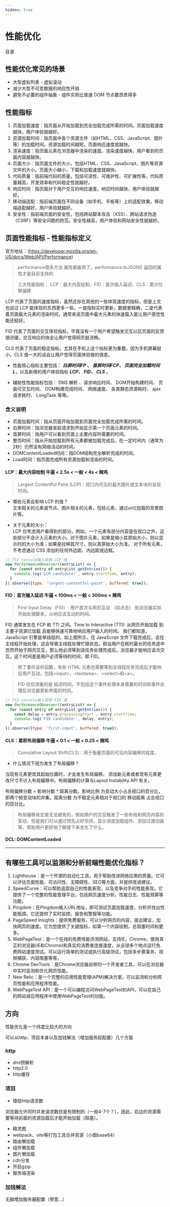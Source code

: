 ```yaml
---
hidden: true
---
```

# 性能优化

目录



## 性能优化常见的场景

* 大型虚拟列表 - 虚拟滚动
* 减少大型不可变数据的响应性开销
* 避免不必要的组件抽象 - 组件实例比普通 DOM 节点要昂贵得多



## 性能指标

1. 页面加载速度：指页面从开始加载到完全加载完成所需的时间。页面加载速度越快，用户体验就越好。
2. 资源加载时间：指页面中各个资源文件（如HTML、CSS、JavaScript、图片等）的加载时间。资源加载时间越短，页面响应速度就越快。
3. 渲染速度：指页面元素在浏览器中渲染的速度。渲染速度越快，用户看到的页面内容就越快。
4. 页面大小：指页面文件的大小，包括HTML、CSS、JavaScript、图片等资源文件的大小。页面大小越小，下载和加载速度就越快。
5. 代码质量：指前端代码的质量，包括可读性、可维护性、可扩展性等。代码质量越高，开发效率和代码稳定性就越好。
6. 响应时间：指页面对于用户交互的响应速度。响应时间越快，用户体验就越好。
7. 移动端适配：指前端页面在不同设备（如手机、平板等）上的适配效果。移动端适配越好，用户体验就越好。
8. 安全性：指前端页面的安全性，包括跨站脚本攻击（XSS）、跨站请求伪造（CSRF）等安全问题的防范。安全性越高，用户体验和网站安全性就越好。


## 页面性能指标 - 性能指标定义

官方地址：(https://developer.mozilla.org/en-US/docs/Web/API/Performance)

> performance很多方法 属性都废弃了，performance.toJSON() 返回的属性才是目前支持的

> 三大性能指标：  LCP：最大内容绘制、FID：首次输入延迟、CLS：累计位移偏移

LCP 代表了页面的速度指标，虽然还存在其他的一些体现速度的指标，但是上文也说过 LCP 能体现的东西更多一些。一是指标实时更新，数据更精确，二是代表着页面最大元素的渲染时间，通常来说页面中最大元素的快速载入能让用户感觉性能还挺好。

FID 代表了页面的交互体验指标，毕竟没有一个用户希望触发交互以后页面的反馈很迟缓，交互响应的快会让用户觉得网页挺流畅。
     
CLS 代表了页面的稳定指标，尤其在手机上这个指标更为重要。因为手机屏幕挺小，CLS 值一大的话会让用户觉得页面体验做的很差。


* 性能核心指标主要包括：
  _**白屏时间FP 、 首屏时间FCP、 页面完全加载时间L**_，以及新增的用户体验指标 _**LCP、 FID、 CLS**_ 。

* 辅助性性能指标包括：
  DNS 解析 、请求响应时间、 DOM开始构建时间、 页面可交互时间、 DOM构建完成时间、 网络速度、 各类静态资源耗时、 ajax请求耗时、 LongTask 等等。

### 含义说明

* 页面加载时间：指从页面开始加载到页面完全加载完成所需的时间。
* 白屏时间：指浏览器发起请求到开始显示第一个页面元素的时间。
* 首屏时间：指用户可以看到页面上主要内容所需要的时间。
* 整页时间：指从开始加载到所有元素都被加载完成后，在一定时间内（通常为2秒）仍然没有网络活动的时间。
* DOMContentLoaded时间：指DOM结构完全解析完成的时间。
* Load时间：指页面完成所有资源加载和渲染的时间。


#### LCP：最大内容绘制     牛逼 < 2.5s < 一般  < 4s < 辣鸡

> Largest Contentful Paint (LCP)：视口内可见的最大图片或文本块的呈现时间。

- 哪些元素会影响 LCP 的值？  
  文本相关的元素或节点、图片相关的元素，包括<img>元素、通过url()加载的背景图片等。

- 关于元素的大小：  
LCP 仅考虑用户看得到的部分。例如，一个元素有部分内容是在视口之外，这些部分不会计入元素的大小。对于图片元素，如果是缩小其原始大小，则以显示时的大小为准；如果是拉伸其尺寸，则以其原始大小为准。
对于所有元素，不考虑通过 CSS 添加的任何外边距、内边距或边框。

```js
// f12 console输入获取 LCP 值
new PerformanceObserver((entryList) => {
  for (const entry of entryList.getEntries()) {
    console.log('LCP candidate:', entry.startTime, entry);
  }
}).observe({type: 'largest-contentful-paint', buffered: true});

```

#### FID：首次输入延迟   牛逼 < 100ms < 一般  < 300ms < 辣鸡

> First Input Delay（FID）: 用户首次与网页互动 （如点击） 到浏览器实际开始处理脚本，以响应该互动的时间。

FID 通常发生在 FCP 和 TTI 之间。Time to Interactive (TTI): 从网页开始加载 到主要子资源已加载 且能够快速可靠地响应用户输入的时间。 我们都知道，JavaScript 引擎是单线程的。如上图所示，在 JavaScript 文件下载完成后，会在主线程开始处理，这会导致主线程处理忙碌状态。假设用户在耗时最长的任务途中忽然开始于网页交互，那么他必须等到该任务处理完成后，浏览器才能响应该次交互。这个时间差是用户必须等待的时间，即 FID。

> 除了事件监听函数，有些 HTML 元素也需要等到主线程任务完成后才能响应用户互动，包括\<input>、\<textarea>、\<select>和\<a>。

> FID 仅仅测量的是 延迟时间，不包括这个事件处理本身需要的时间和事件处理后浏览器更新界面的时间。

```js
// f12 console输入获取 FID 值
new PerformanceObserver((entryList) => {
  for (const entry of entryList.getEntries()) {
    const delay = entry.processingStart - entry.startTime;
    console.log('FID candidate:', delay, entry);
  }
}).observe({type: 'first-input', buffered: true});

```

#### CLS：累积布局偏移  牛逼 < 0.1 < 一般  < 0.25 < 辣鸡

> Cumulative Layout Shift(CLS)：用于衡量页面的可见内容偏移的程度。


* 什么情况下视为发生了布局偏移？

当现有元素更改其起始位置时，才会发生布局偏移， 添加新元素或者现有元素更改尺寸不计入布局偏移中。布局偏移的计算与Layout Instability API 有关，

布局偏移分数 = 影响分数 * 距离分数。影响比例 为变动大小占总视口的百分比，即两个帧变动块的并集。距离分数 为不稳定元素相对于视口的 移动距离 占总视口的百分比。


> 布局偏移肯定是无法避免的，例如用户的交互触发了一些布局和网页内容的变动，但是我们可以通过预先占好空间、显示进度加载组件、添加过渡动画等，帮助用户更好地了解接下来发生了什么。


#### DCL: DOMContentLoaded





---

## 有哪些工具可以监测和分析前端性能优化指标？

1. Lighthouse：是一个开源的自动化工具，用于帮助改进网络应用的质量。它可以评估页面性能、可访问性、无障碍性、SEO等方面，并提供改进建议。
2. SpeedCurve：可以帮助追踪自己的性能表现，以及竞争对手的性能表现。它提供了一个完整的性能管理平台，包括网页速度分析、性能日志、性能预算等功能。
3. Pingdom：在Pingdom输入URL地址，即可测试页面加载速度，分析并找出性能瓶颈。它还提供了实时监控、报告和警报等功能。
4. PageSpeed Insights：提供免费服务，可以分析网页的内容，提出建议，加快网页的速度。它为您提供了关键指标，如第一个内容绘制，总阻塞时间和更多。
5. WebPageTest：是一个在线的免费性能评测网站，支持IE，Chrome，使用真正的浏览器(IE和Chrome)和真实的消费者连接速度，从全球多个地点运行免费网站速度测试。可以运行简单的测试或执行高级测试，包括多步骤事务、视频捕获、内容阻塞等等。
6. Chrome DevTools：是Chrome浏览器自带的一个开发者工具，可以在浏览器中实时监测和优化网页性能。
7. New Relic：是一个完整的应用性能管理(APM)解决方案，可以监测和分析网页性能和应用程序性能。
8. WebPageTest API：是一个可以编程访问WebPageTest的API，可以在自己的网站或应用程序中使用WebPageTest的功能。


## 方向

性能优化是一个纬度比较大的方向

可以从http、项目本身以及加钱解法（增加服务起配置）几个方面


### http

- dns预解析
- http2.0
- http缓存



### 项目

- 降低http请求数

浏览器允许同时并发请求数目是有限制的（一般4-7个？），因此，后边的资源需要等待前面的资源加载后才能开始加载（阻塞）。


- 精灵图 
- webpack、vite等打包工具合并资源（小图base64）
- 路由懒加载
- 组件懒加载
- 图片懒加载
- cdn分发
- 开启gzip
- 服务端渲染

### 加钱解法

无脑增加服务器配置（带宽...）








